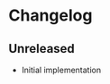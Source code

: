 # Changelog

<!-- There should always be "Unreleased" section at the beginning. -->

## Unreleased
- Initial implementation
